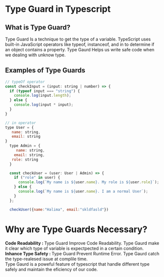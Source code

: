 # Type Guard in Typescript

## What is Type Guard?

Type Guard Is a technique to get the type of a variable. TypeScript uses built-in JavaScript operators like typeof, instanceof, and in to determine if an object contains a property. Type Gaurd Helps us write safe code when we dealing with unknow type.

## Examples of Type Guards

```javascript
// typeOf operator 
const checkInput = (input: string | number) => {
  if (typeof input === "string") {
    console.log(input.length);
  } else {
    console.log(input * input);
  }
}

// in operator
type User = {
   name: string, 
   email: string
}
  type Admin = {
     name: string,
    email: string,
   role: string
  }

  const checkUser = (user: User | Admin) => {
    if ("role" in user) {
      console.log(`My name is ${user.name}. My role is ${user.role}`);
    } else {
      console.log(`My name is ${user.name}. I am a normal User`);
    }
  };

  checkUser({name:"Halima", email:"skldfasld"})
```

# Why are Type Guards Necessary?

<b>Code Readability : </b> Type Guard Improve Code Readability. Type Gaurd make it clear which type of variable is expectpected in a certain condition. 
<b>Inhance Type Safety : </b> Type Guard Prevent Runtime Error. Type Gaurd catch the type-realesed issue at complile time.
<br>
Type Gaurd is  a  poweful feature of typescript that handle different type safely and maintain the eficiency of our code. 